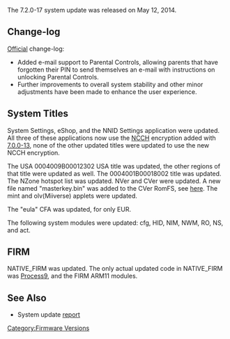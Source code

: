 The 7.2.0-17 system update was released on May 12, 2014.

## Change-log

[Official](http://en-americas-support.nintendo.com/app/answers/detail/a_id/231)
change-log:

- Added e-mail support to Parental Controls, allowing parents that have
  forgotten their PIN to send themselves an e-mail with instructions on
  unlocking Parental Controls.
- Further improvements to overall system stability and other minor
  adjustments have been made to enhance the user experience.

## System Titles

System Settings, eShop, and the NNID Settings application were updated.
All three of these applications now use the [NCCH](NCCH "wikilink")
encryption added with [7.0.0-13](7.0.0-13 "wikilink"), none of the other
updated titles were updated to use the new NCCH encryption.

The USA 0004009B00012302 USA title was updated, the other regions of
that title were updated as well. The 0004001B00018002 title was updated.
The NZone hotspot list was updated. NVer and CVer were updated. A new
file named "masterkey.bin" was added to the CVer RomFS, see
[here](CVer "wikilink"). The mint and olv(Miiverse) applets were
updated.

The "eula" CFA was updated, for only EUR.

The following system modules were updated: cfg, HID, NIM, NWM, RO, NS,
and act.

## FIRM

NATIVE_FIRM was updated. The only actual updated code in NATIVE_FIRM was
[Process9](FIRM "wikilink"), and the FIRM ARM11 modules.

## See Also

- System update
  [report](http://yls8.mtheall.com/ninupdates/reports.php?date=05-12-14_08-05-03&sys=ctr)

[Category:Firmware Versions](Category:Firmware_Versions "wikilink")